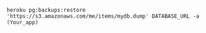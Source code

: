 ```heroku pg:backups:restore 'https://s3.amazonaws.com/me/items/mydb.dump' DATABASE_URL -a (Your_app)```
